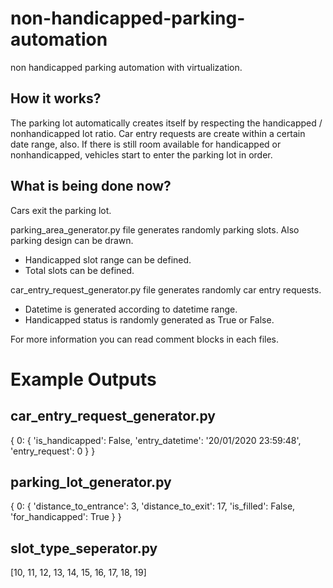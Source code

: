# non-handicapped-parking-automation
 non handicapped parking automation with virtualization.

 ## How it works?
 The parking lot automatically creates itself by respecting the handicapped / nonhandicapped lot ratio.
 Car entry requests are create within a certain date range, also.
 If there is still room available for handicapped or nonhandicapped, vehicles start to enter the parking lot in order.

 ## What is being done now?
 Cars exit the parking lot.

parking_area_generator.py file generates randomly parking slots. Also parking design can be drawn.
- Handicapped slot range can be defined.
- Total slots can be defined.

car_entry_request_generator.py file generates randomly car entry requests.
- Datetime is generated according to datetime range.
- Handicapped status is randomly generated as True or False.

For more information you can read comment blocks in each files.

# Example Outputs

## car_entry_request_generator.py

{ 0: {
        'is_handicapped': False,
        'entry_datetime': '20/01/2020 23:59:48',
        'entry_request': 0
    }
}

## parking_lot_generator.py

{ 0: {
        'distance_to_entrance': 3,
        'distance_to_exit': 17,
        'is_filled': False,
        'for_handicapped': True
    }
}

## slot_type_seperator.py

[10, 11, 12, 13, 14, 15, 16, 17, 18, 19]